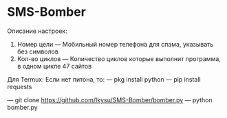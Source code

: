 # SMS-Bomber

Описание настроек:
1. Номер цели
— Мобильный номер телефона для спама, указывать без символов
2. Кол-во циклов
— Количество циклов которые выполнит программа, в одном цикле 47 сайтов


Для Termux:
  Если нет питона, то:
  — pkg install python
  — pip install requests
  
  — git clone https://github.com/Ikysu/SMS-Bomber/bomber.py
  — python bomber.py

